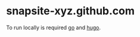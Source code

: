 # snapsite-xyz.github.com

To run locally is required [go](https://go.dev/doc/install) and [hugo](https://gohugo.io/installation/).